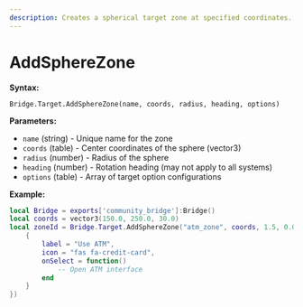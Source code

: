 ```yaml
---
description: Creates a spherical target zone at specified coordinates.
---
```


# AddSphereZone

**Syntax:**

```
Bridge.Target.AddSphereZone(name, coords, radius, heading, options)
```

**Parameters:**

* `name` (string) - Unique name for the zone
* `coords` (table) - Center coordinates of the sphere (vector3)
* `radius` (number) - Radius of the sphere
* `heading` (number) - Rotation heading (may not apply to all systems)
* `options` (table) - Array of target option configurations

**Example:**

```lua
local Bridge = exports['community_bridge']:Bridge()
local coords = vector3(150.0, 250.0, 30.0)
local zoneId = Bridge.Target.AddSphereZone("atm_zone", coords, 1.5, 0.0, {
    {
        label = "Use ATM",
        icon = "fas fa-credit-card",
        onSelect = function()
            -- Open ATM interface
        end
    }
})
```
